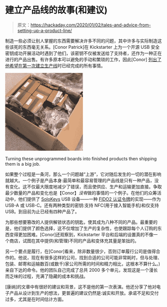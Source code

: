 # 建立产品线的故事(和建议)

> 原文：<https://hackaday.com/2020/01/02/tales-and-advice-from-setting-up-a-product-line/>

制造一些必须让别人掌握的东西需要解决许多不同的问题，其中许多与实际制造这些该死的东西毫无关系。[Conor Patrick]在 Kickstarter 上为一个开源 USB 安全密钥成功开展活动时遇到了他们，该密钥不仅被发送给了支持者，还作为一种正在进行的产品出售。有许多原本可以避免的手动和繁琐的工作，因此[Conor] [列出了他希望在第一次建立生产线](https://conorpp.com/blog/things-you-should-definitely-do-when-setting-up-a-product-line)时已经完成的所有事情。

![](img/8180d70ea9995d251f2643ef9b9f9aef.png)

Turning these unprogrammed boards into finished products then shipping them is a big job.

如果整个过程是一条河，那么一个问题越“上游”，它对随后发生的一切的潜在影响就越大。一个例子是产品本身:最简单和最容易管理的产品线是只有一种产品，没有变化。这不仅最大限度地减少了错误，而且使供应、生产和运输更加直接。争取最少数量的产品和变化也是【Conor】*没有*做的事情的一个例子。在他们的众筹活动中，他们提供了 [SoloKeys](https://solokeys.com/) USB 设备——一种 [FIDO2 认证令牌](https://hackaday.com/2019/09/23/fido2-the-dream-of-password-free-authentication-on-the-www/)的实现——作为 USB-A 或 USB-C。还有两种类型的密钥:支持 NFC(用于接入智能手机)和仅支持 USB。到目前为止已经有四种产品了。

为那些想要篡改的人提供解锁状态的钥匙，使其成为八种不同的产品。最重要的是，他们提供了颜色选择，这不仅增加了生产的复杂性，也使跟踪每个人订购的东西变得更加困难。[Conor]还观察到，Kickstarter 平台和后端的设置真的不像一个商店，试图在其中提供(和管理)不同的产品和变体充其量是笨拙的。

另一个要点是履行，在[Conor]看来，除非数量很少，否则订单履行公司是值得合作的。他说，现在有很多这样的公司，找到合适的公司可能非常耗时，但与处理、包装、邮寄和运输数百(或数千)家公司所需的时间和精力相比，这根本不算什么。)亲自下达的命令。他的团队自己完成了总共 2000 多个单元，发现这是一个漫长而乏味的过程，充满了隐藏的成本和挑战。

[康纳]的文章中有很好的建议和背景，这不是他的第一次表演。他还分享了他对电子产品从设计到生产的想法，更普遍的建议仍然是:诚实和开放。承诺不足和交付过多，尤其是在时间估计方面。